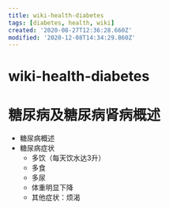 ```yaml
---
title: wiki-health-diabetes
tags: [diabetes, health, wiki]
created: '2020-08-27T12:36:28.660Z'
modified: '2020-12-08T14:34:29.860Z'
---
```


# wiki-health-diabetes

# 糖尿病及糖尿病肾病概述

- 糖尿病概述
- 糖尿病症状
  - 多饮（每天饮水达3升）
  - 多食
  - 多尿
  - 体重明显下降
  - 其他症状：烦渴
